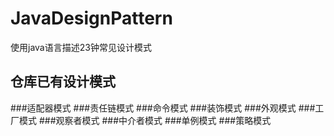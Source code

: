 JavaDesignPattern
===
使用java语言描述23钟常见设计模式

仓库已有设计模式
---
###适配器模式
###责任链模式
###命令模式
###装饰模式
###外观模式
###工厂模式
###观察者模式
###中介者模式
###单例模式
###策略模式
